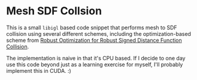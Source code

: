 # Mesh SDF Collsion

This is a small `libigl` based code snippet that performs mesh to SDF collision
using several different schemes, including the optimization-based scheme from
[Robust Optimization for Robust Signed Distance Function Collision](https://mmacklin.com/sdfcontact.pdf).

The implementation is naive in that it's CPU based. If I decide to one day use this code
beyond just as a learning exercise for myself, I'll probably implement this in CUDA. :)

